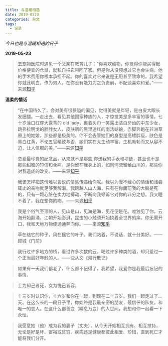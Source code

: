 ```yaml
---
title: 与温暖相遇
date: 2019-0523
categories: 杂文
tags:
  - 记录
---
```


_今日也是与温暖相遇的日子_

**2019-05-23**

> 去宠物医院时遇见一个父亲在教育儿子：“你喜欢动物，你觉得你能买得起价格便宜的仓鼠，就私自把它带回了家。但是你从没预想过它也会生病，他的手术费用你根本承担不起。你的喜欢对它来说是无用甚至致命的。我希望你就此明白，作为男人，在你没有能力为之负责前，不配谈喜欢和爱。”——来源[知乎](https://www.zhihu.com/question/63651462/answer/554353372)

**温柔的情话**

> “在中国待久了，会对美有很狭隘的偏见，觉得美就是年轻，是白皮大眼长发细腿。一走出去，看见其他国家种族的人，才惊觉美是多丰富的事情。七十岁涂口红穿大露背的 old lady，裹着头巾一笑露出洁白牙齿的中东少女，跳弗拉明戈的胖胖女人，皮肤晒的黑里透红的南法姑娘，赤脚奔跑在非洲草原上的姑娘，那些都是极美的。你不会去管她们的身型是高矮胖瘦，肤色是黑白红黄，不论五官精致与否，她们实在太生动丰富，生机勃勃而又从容不迫，让人信服的美。”——来源[知乎](https://www.zhihu.com/question/63651462/answer/554353372)

<!--more-->

> 恋爱最珍贵的纪念品，从来就不是那些,你送我的手表和项链，甚至也不是那些甜蜜的短信和合照。是你留在我身上的，如同河流留给山川的，那些你对我造成的改变。——来源[知乎](https://www.zhihu.com/question/276314436/answer/578279787)

> 我该怎样把这份难以言说的情感传递给你呢。我以为漫不经心的情话和浅尝辄止的亲吻就足够我解渴。我跨越人山人海，只有在你面前我的大脑是死的，只有一颗心脏在卖力地搏动，不断向我倾诉它对你的非分之想。我又睡不着了，我在想你的吻。——来源[知乎](https://www.zhihu.com/question/276314436/answer/578279787)

> 我是个俗气至顶的人，见山是山，见海是海，见花便是花。唯独见了你，云海开始翻涌，江朝开始澎湃，昆虫的小触须开始挠着全世界的痒。你无需开口，我和天地万物便通通奔向你。——来源[知乎](https://www.zhihu.com/question/276314436/answer/578279787)

> 草在结它的种子，风在摇它的叶子。我们站着，不说话，就十分美好。——顾城《门前》

> 我行过许多地方的桥，看过许多次数的云，喝过许多种类的酒，却只爱过一个正当最好年龄的人。——沈从文《湘行散记》

> 如果有一天我们都老了，什么都不记得了，我希望，我爱你是我最后忘记的事情。

> 士为知己者死，女为悦己者容。

> 十三岁时认识你，十六岁和你在一起，到现在二十五岁。我们一起走过了...天。在这么长的一段日子里，你始终是我最亲密的朋友，最信任的队友，和唯一的恋人。在这什么都善变（瞬息万变）的人世间，我想和你一起看一下永恒。

> 我愿意她（他）成为我的妻子（丈夫），从今天开始相互拥有、相互扶持，无论是好是坏、富裕或贫穷、疾病还是健康都彼此相爱、珍惜，直到死亡才能将我们分开。
